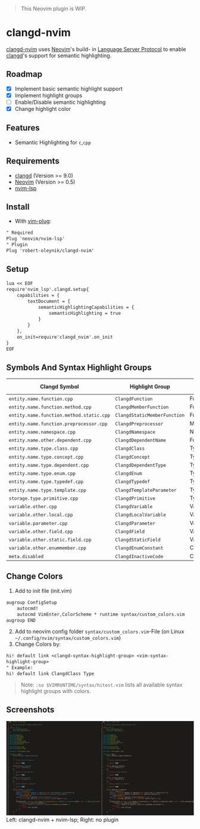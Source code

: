 >
> This Neovim plugin is WIP.
>

# clangd-nvim

[clangd-nvim](https://gitlab.com/robert-oleynik/clangd-nvim/) uses [Neovim](https://github.com/neovim/neovim)'s build- in [Language Server Protocol](https://microsoft.github.io/language-server-protocol/) to enable [clangd](https://clangd.llvm.org/)'s support for semantic highlighting.

## Roadmap

- [X] Implement basic semantic highlight support
- [X] Implement highlight groups
- [ ] Enable/Disable semantic highlighting
- [X] Change highlight color

## Features

- Semantic Highlighting for `c`,`cpp`

## Requirements

- [clangd](https://clangd.llvm.org/) (Version >= 9.0)
- [Neovim](https://github.com/neovim/neovim) (Version >= 0.5)
- [nvim-lsp](https://github.com/neovim/nvim-lsp)

## Install

- With [vim-plug](https://github.com/junegunn/vim-plug):

```vim
" Required
Plug 'neovim/nvim-lsp'
" Plugin
Plug 'robert-oleynik/clangd-nvim'
```

## Setup

```vim
lua << EOF
require'nvim_lsp'.clangd.setup{
    capabilities = {
        textDocument = {
            semanticHighlightingCapabilities = {
                semanticHighlighting = true
            }
        }
    },
    on_init=require'clangd_nvim'.on_init
}
EOF
```

## Symbols And Syntax Highlight Groups

| Clangd Symbol | Highlight Group | Default Value |
| ------ | ------ | ----- |
| `entity.name.function.cpp` | `ClangdFunction` | Function |
| `entity.name.function.method.cpp` | `ClangdMemberFunction` | Function |
| `entity.name.function.method.static.cpp` | `ClangdStaticMemberFunction` | Function |
| `entity.name.function.preprocessor.cpp` | `ClangdPreprocessor` | Macro |
| `entity.name.namespace.cpp` | `ClangdNamespace` | Namespace |
| `entity.name.other.dependent.cpp` | `ClangdDependentName` | Function |
| `entity.name.type.class.cpp` | `ClangdClass` | Type |
| `entity.name.type.concept.cpp` | `ClangdConcept` | Type |
| `entity.name.type.dependent.cpp` | `ClangdDependentType` | Type |
| `entity.name.type.enum.cpp` | `ClangdEnum` | Type |
| `entity.name.type.typedef.cpp` | `ClangdTypedef` | Type |
| `entity.name.type.template.cpp` | `ClangdTemplateParameter` | Type |
| `storage.type.primitive.cpp` | `ClangdPrimitive` | Type |
| `variable.other.cpp` | `ClangdVariable` | Variable |
| `variable.other.local.cpp` | `ClangdLocalVariable` | Variable |
| `variable.parameter.cpp` | `ClangdParameter` | Variable |
| `variable.other.field.cpp` | `ClangdField` | Variable |
| `variable.other.static.field.cpp` | `ClangdStaticField` | Variable |
| `variable.other.enummember.cpp` | `ClangdEnumConstant` | Constant |
| `meta.disabled` | `ClangdInactiveCode` | Comment |

## Change Colors

1. Add to init file (init.vim)
```vim
augroup ConfigSetup
    autocmd!
    autocmd VimEnter,ColorScheme * runtime syntax/custom_colors.vim
augroup END
```
2. Add to neovim config folder `syntax/custom_colors.vim`-File (on Linux `~/.config/nvim/syntax/custom_colors.vim`)
3. Change Colors by:
```vim
hi! default link <clangd-syntax-highlight-group> <vim-syntax-highlight-group>
" Example:
hi! default link ClangdClass Type
```

>
> Note: `:so $VIMRUNTIME/syntax/hitest.vim` lists all available syntax highlight groups with colors.
>

## Screenshots

![](screenshots/lsp_comparision.png)
Left: clangd-nvim + nvim-lsp; Right: no plugin
